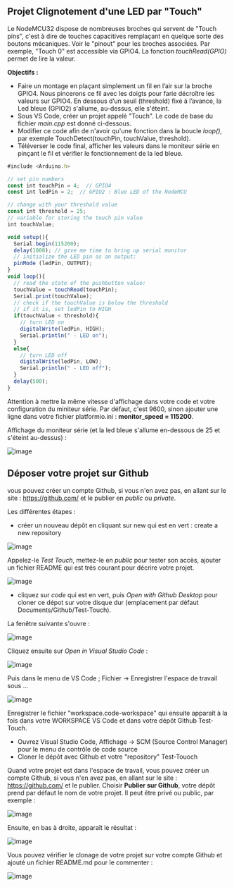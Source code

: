 ## Projet Clignotement d'une LED par "Touch"

Le NodeMCU32 dispose de nombreuses broches qui servent de "Touch pins", c'est à dire de touches capacitives remplaçant en quelque sorte des boutons mécaniques. Voir le "pinout" pour les broches associées. Par exemple, "Touch 0" est accessible via GPIO4. La fonction *touchRead(GPIO)* permet de lire la valeur.

**Objectifs :**

* Faire un montage en plaçant simplement un fil en l’air sur la broche GPIO4. Nous pincerons ce fil avec les doigts pour farie décroître les valeurs sur GPIO4. En dessous d’un seuil (threshold) fixé à l’avance, la Led bleue (GPIO2) s'allume, au-dessus, elle s'éteint. 
* Sous VS Code, créer un projet appelé "Touch". Le code de base du fichier *main.cpp* est donné ci-dessous.
* Modifier ce code afin de n'avoir qu'une fonction dans la boucle *loop()*, par exemple TouchDetect(touchPin, touchValue, threshold).
* Téléverser le code final, afficher les valeurs dans le moniteur série en pinçant le fil et vérifier le fonctionnement de la led bleue.


```javascript
#include <Arduino.h>

// set pin numbers
const int touchPin = 4;  // GPIO4
const int ledPin = 2;  // GPIO2 : Blue LED of the NodeMCU

// change with your threshold value
const int threshold = 25;
// variable for storing the touch pin value 
int touchValue;

void setup(){
  Serial.begin(115200);
  delay(1000); // give me time to bring up serial monitor
  // initialize the LED pin as an output:
  pinMode (ledPin, OUTPUT);
}
void loop(){
  // read the state of the pushbutton value:
  touchValue = touchRead(touchPin);
  Serial.print(touchValue);
  // check if the touchValue is below the threshold
  // if it is, set ledPin to HIGH
  if(touchValue < threshold){
    // turn LED on
    digitalWrite(ledPin, HIGH);
    Serial.println(" - LED on");
  }
  else{
    // turn LED off
    digitalWrite(ledPin, LOW);
    Serial.println(" - LED off");
  }
  delay(500);
}
```

Attention à mettre la même vitesse d'affichage dans votre code et votre configuration du miniteur série.
Par défaut, c'est 9600, sinon ajouter une ligne dans votre fichier platformio.ini : **monitor_speed = 115200**.

Affichage du moniteur série (et la led bleue s'allume en-dessous de 25 et s'éteint au-dessus) :

![image](https://user-images.githubusercontent.com/44494044/130097992-7c458cc6-af07-46c7-85d3-2dfc1c980e13.png)


## Déposer votre projet sur Github

vous pouvez créer un compte Github, si vous n'en avez pas, en allant sur le site : https://github.com/ et le publier en *public* ou *private*.

Les différentes étapes :
* créer un nouveau dépôt en cliquant sur new qui est en vert : create a new repository

![image](https://user-images.githubusercontent.com/44494044/130114629-a24f5578-4f8e-4604-8485-11acc1b23c6d.png)

Appelez-le *Test Touch*, mettez-le en *public* pour tester son accès, ajouter un fichier README qui est trés courant pour décrire votre projet.

![image](https://user-images.githubusercontent.com/44494044/130115247-344ec227-108a-439b-ab85-7716b82f25a3.png)

* cliquez sur *code* qui est en vert, puis *Open with Github Desktop* pour cloner ce dépot sur votre disque dur (emplacement par défaut Documents/Github/Test-Touch).

La fenêtre suivante s'ouvre :

![image](https://user-images.githubusercontent.com/44494044/130124525-4ea28e26-fbed-4a21-ba2c-095f4643b95b.png)

Cliquez ensuite sur *Open in Visual Studio Code* :

![image](https://user-images.githubusercontent.com/44494044/130124782-934dcd5c-ed82-48cc-9e2b-a95ce35c5ce7.png)

Puis dans le menu de VS Code ; Fichier -> Enregistrer l'espace de travail sous ...

![image](https://user-images.githubusercontent.com/44494044/130125101-e68a7b6b-9e48-4756-8003-379874ddfac2.png)

Enregistrer le fichier "workspace.code-workspace" qui ensuite apparaît à la fois dans votre WORKSPACE VS Code et dans votre dépôt Github Test-Touch.


* Ouvrez Visual Studio Code, Affichage -> SCM (Source Control Manager) pour le menu de contrôle de code source
* Cloner le dépôt avec Github et votre "repository" Test-Touoch

Quand votre projet est dans l'espace de travail, vous pouvez créer un compte Github, si vous n'en avez pas, en allant sur le site : https://github.com/ et le publier. Choisir **Publier sur Github**, votre dépôt prend par défaut le nom de votre projet. Il peut être privé ou public, par exemple :

![image](https://user-images.githubusercontent.com/44494044/130093650-7f39d625-7b4d-4b6b-907c-34e631f458ba.png)

Ensuite, en bas à droite, apparaît le résultat :

![image](https://user-images.githubusercontent.com/44494044/130094111-2b00a6c3-d766-4c54-a3c8-30c543bc21d5.png)

Vous pouvez vérifier le clonage de votre projet sur votre compte Github et ajouté un fichier README.md pour le commenter :

![image](https://user-images.githubusercontent.com/44494044/130094273-abc53bff-186e-4cd1-96dc-c0eda6c75100.png)
 


